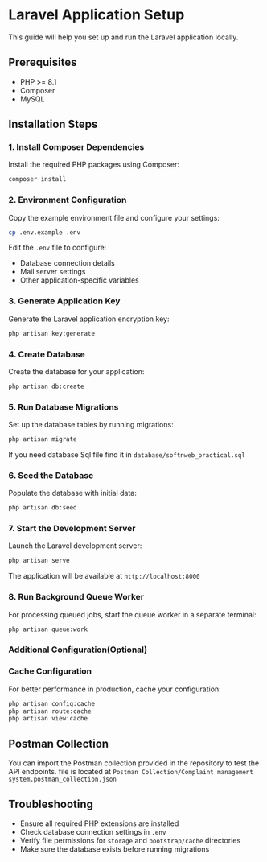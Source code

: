 # Laravel Application Setup

This guide will help you set up and run the Laravel application locally.

## Prerequisites

- PHP >= 8.1
- Composer
- MySQL

## Installation Steps

### 1. Install Composer Dependencies

Install the required PHP packages using Composer:

```bash
composer install
```

### 2. Environment Configuration

Copy the example environment file and configure your settings:

```bash
cp .env.example .env
```

Edit the `.env` file to configure:
- Database connection details
- Mail server settings
- Other application-specific variables

### 3. Generate Application Key

Generate the Laravel application encryption key:

```bash
php artisan key:generate
```

### 4. Create Database

Create the database for your application:

```bash
php artisan db:create
```

### 5. Run Database Migrations

Set up the database tables by running migrations:

```bash
php artisan migrate
```
If you need database Sql file find it in `database/softnweb_practical.sql`

### 6. Seed the Database

Populate the database with initial data:

```bash
php artisan db:seed
```

### 7. Start the Development Server

Launch the Laravel development server:

```bash
php artisan serve
```

The application will be available at `http://localhost:8000`

### 8. Run Background Queue Worker

For processing queued jobs, start the queue worker in a separate terminal:

```bash
php artisan queue:work
```

### Additional Configuration(Optional)

### Cache Configuration

For better performance in production, cache your configuration:

```bash
php artisan config:cache
php artisan route:cache
php artisan view:cache
```
## Postman Collection

You can import the Postman collection provided in the repository to test the API endpoints.
file is located at `Postman Collection/Complaint management system.postman_collection.json`

## Troubleshooting

- Ensure all required PHP extensions are installed
- Check database connection settings in `.env`
- Verify file permissions for `storage` and `bootstrap/cache` directories
- Make sure the database exists before running migrations